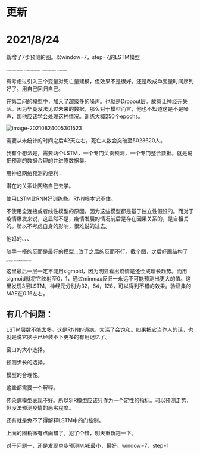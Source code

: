 # 更新



# 2021/8/24 

新增了7步预测的图。以window=7，step=7,的LSTM模型

<img src="D:\Gary\Program\MathProject\ExerciseWork2\resource\image\10step predict confirmed.png" alt="10step predict confirmed" style="zoom:24%;" />

<img src="D:\Gary\Program\MathProject\ExerciseWork2\resource\image\10step predict Recovered.png" alt="10step predict Recovered" style="zoom:24%;" />

<img src="D:\Gary\Program\MathProject\ExerciseWork2\resource\image\10step predict deaths.png" alt="10step predict deaths" style="zoom:24%;" />

<img src="D:\Gary\Program\MathProject\ExerciseWork2\resource\image\10step predict.png" alt="10step predict" style="zoom:24%;" />

有考虑过引入三个变量对死亡量建模，但效果不是很好。还是改成单变量时间序列好了。用自己回归自己。



在第二问的模型中，加入了超级多的噪声。也就是Dropout层。故意让神经元失活。因为毕竟没法见过未来的数据，那么对于模型而言，他也不知道这是不是噪声，那他应该学会处理这种情况。训练大概250个epochs。

<img src="C:\Users\DELL\AppData\Roaming\Typora\typora-user-images\image-20210824005301523.png" alt="image-20210824005301523"  />

需要从未统计的时间之后42天左右。死亡人数会突破至5023620人。

我有个想法是，需要两个LSTM，一个专门负责预测，一个专门整合数据。就是说把预测的数据合理的并进原数据集。

用神经网络预测的便利：

潜在的关系让网络自己去学。

使用LSTM比RNN好训练些。RNN根本记不住。

不使用全连接或者线性模型的原因。因为这些模型都是基于独立性假设的。而对于疫情爆发来说，这显然不是，疫情发展的情况前后是存在因果关系的，是自相关的。所以不考虑自身的影响，很难说的过去。

他妈的、、、

随手一搭的反而是最好的模型...改了之后的反而不行。截个图，之后好画结构了

<img src="C:\Users\DELL\AppData\Roaming\Typora\typora-user-images\image-20210824012535456.png" alt="image-20210824012535456" style="zoom:33%;" />

这里最后一层一定不能用sigmoid，因为明显看出疫情是还会成增长趋势。而用sigmoid就将它映射至0，1，通过minmax反归一永远不可能预测出更大的值。这里发现3层LSTM，神经元分别为32，64，128，可以得到不错的效果。验证集的MAE在0.16左右。

## 有几个问题：

LSTM层数不能太多。这是RNN的通病。太深了会饱和。如果把它当作人的话，也就是说它脑子已经装不下更多的有用记忆了。

窗口的大小选择。

预测步长的选择。

模型的合理性。

这些都需要一个解释。

传染病模型表现不好。所以SIR模型应该只作为一个定性的指标。可以预测走势，但没法预测疫情的恶劣程度。

还有就是免不了得解释LSTM中的门控制。





上面的图稍微有点画错了。犯了个错，明天重新跑一下。



对于问题一，还是发现单步预测MAE最小，最好。window=7，step=1

